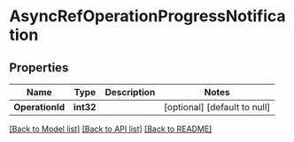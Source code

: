 # AsyncRefOperationProgressNotification

## Properties
Name | Type | Description | Notes
------------ | ------------- | ------------- | -------------
**OperationId** | **int32** |  | [optional] [default to null]

[[Back to Model list]](../README.md#documentation-for-models) [[Back to API list]](../README.md#documentation-for-api-endpoints) [[Back to README]](../README.md)


